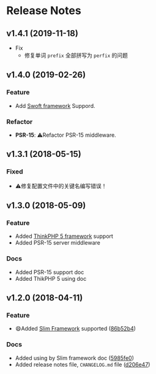 # Release Notes

## v1.4.1 (2019-11-18)

- Fix
    - 修复单词 `prefix` 全部拼写为 `perfix` 的问题

## v1.4.0 (2019-02-26)

### Feature

- Add [Swoft framework](docs/using-by-swoft.md) Suppord.

### Refactor

- **PSR-15**: ⚠️Refactor PSR-15 middleware.

## v1.3.1 (2018-05-15)

### Fixed

- ⚠️修复配置文件中的关键名编写错误！

## v1.3.0 (2018-05-09)

### Feature

- Added [ThinkPHP 5 framework](https://github.com/top-think/framework) support
- Added PSR-15 server middleware

### Docs

- Added PSR-15 support doc
- Added ThikPHP 5 using doc

## v1.2.0 (2018-04-11)

### Feature

- 😄Added [Slim Framework](https://github.com/slimphp/Slim) supported ([86b52b4](https://github.com/medz/cors/commit/86b52b47815981879352f051ce4536015e9a7259))

### Docs

- Added using by Slim framework doc ([5985fe0](https://github.com/medz/cors/commit/5985fe08443e643ba008625772fd4b7e2509b867))
- Added release notes file, `CHANGELOG.md` file ([d206e47](https://github.com/medz/cors/commit/d206e477a06f8ba648df325ee1d61e18a81c044b))

